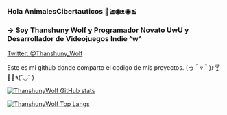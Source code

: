 ### Hola AnimalesCibertauticos 👋≧◉ᴥ◉≦
### -> Soy Thanshuny Wolf y Programador Novato UwU y Desarrollador de Videojuegos Indie ^w^

<a href="https://twitter.com/Thanshuny_Wolf">Twitter: @Thanshuny_Wolf</a>

Este es mi github donde comparto el codigo de mis proyectos.
(っ＾▿＾)۶🍸🌟🍺٩(˘◡˘ )

[![ThanshunyWolf GitHub stats](https://github-readme-stats.vercel.app/api?username=ThanshunyWolf&show_icons=true&theme=algolia)](https://github.com/anuraghazra/github-readme-stats)

[![ThanshunyWolf Top Langs](https://github-readme-stats.vercel.app/api/top-langs/?username=ThanshunyWolf&layout=compact&show_icons=true&theme=algolia)](https://github.com/anuraghazra/github-readme-stats)

<!--
**Thanshuny/Thanshuny** is a ✨ _special_ ✨ repository because its `README.md` (this file) appears on your GitHub profile.

Here are some ideas to get you started:

- 🔭 I’m currently working on ...
- 🌱 I’m currently learning ...
- 👯 I’m looking to collaborate on ...
- 🤔 I’m looking for help with ...
- 💬 Ask me about ...
- 📫 How to reach me: ...
- 😄 Pronouns: ...
- ⚡ Fun fact: ...
-->
